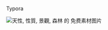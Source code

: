 Typora

![天性, 性質, 景觀, 森林 的 免费素材图片](https://images.pexels.com/photos/39811/pexels-photo-39811.jpeg?auto=compress&cs=tinysrgb&dpr=1&w=500)

